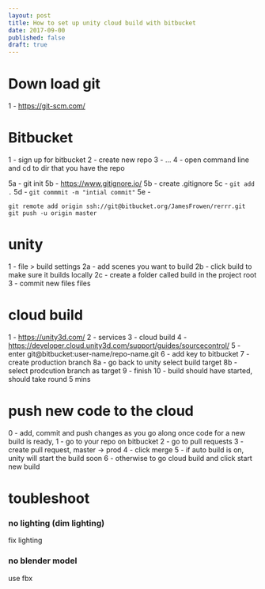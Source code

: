 ```yaml
---
layout: post
title: How to set up unity cloud build with bitbucket
date: 2017-09-00
published: false
draft: true
---
```


# Down load git

1 - https://git-scm.com/

# Bitbucket

1 - sign up for bitbucket
2 - create new repo
3 - ...
4 - open command line and cd to dir that you have the repo

5a - git init
5b - https://www.gitignore.io/
5b - create .gitignore
5c - `git add .`
5d - `git commmit -m "intial commit"`
5e -  
```
git remote add origin ssh://git@bitbucket.org/JamesFrowen/rerrr.git
git push -u origin master
```



# unity

1 - file > build settings
2a - add scenes you want to build
2b - click build to make sure it builds locally
2c - create a folder called build in the project root
3 - commit new files files 

# cloud build
1 - https://unity3d.com/
2 - services
3 - cloud build
4 - https://developer.cloud.unity3d.com/support/guides/sourcecontrol/
5 - enter git@bitbucket:user-name/repo-name.git
6 - add key to bitbucket
7 - create production branch
8a - go back to unity select build target
8b - select prodcution branch as target
9 - finish
10 - build should have started, should take round 5 mins

# push new code to the cloud
0 - add, commit and push changes as you go along
once code for a new build is ready,
1 - go to your repo on bitbucket 
2 - go to pull requests
3 - create pull request, master -> prod
4 - click merge
5 - if auto build is on, unity will start the build soon
6 - otherwise to go cloud build and click start new build


# toubleshoot

### no lighting (dim lighting)
fix lighting

### no blender model
use fbx
